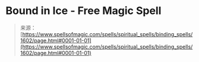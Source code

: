<!--yml
category: 未分类
date: 2024-06-12 18:34:44
-->

# Bound in Ice - Free Magic Spell

> 来源：[https://www.spellsofmagic.com/spells/spiritual_spells/binding_spells/1602/page.html#0001-01-01](https://www.spellsofmagic.com/spells/spiritual_spells/binding_spells/1602/page.html#0001-01-01)